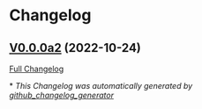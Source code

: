 # Changelog

## [V0.0.0a2](https://github.com/OpenVoiceOS/ovos-stt-plugin-whispercpp/tree/V0.0.0a2) (2022-10-24)

[Full Changelog](https://github.com/OpenVoiceOS/ovos-stt-plugin-whispercpp/compare/6eb75bc5005babc7ff36cc83ab192ea715b3f34b...V0.0.0a2)



\* *This Changelog was automatically generated by [github_changelog_generator](https://github.com/github-changelog-generator/github-changelog-generator)*
